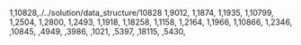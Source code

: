 1,10828,./../solution/data_structure/10828
1,9012,
1,1874,
1,1935,
1,10799,
1,2504,
1,2800,
1,2493,
1,1918,
1,18258,
1,1158,
1,2164,
1,1966,
1,10866,
1,2346,
,10845,
,4949,
,3986,
,1021,
,5397,
,18115,
,5430,
